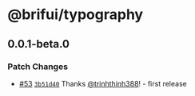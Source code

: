 # @brifui/typography

## 0.0.1-beta.0

### Patch Changes

- [#53](https://github.com/brifui-org/brif-ui/pull/53) [`3b51d40`](https://github.com/brifui-org/brif-ui/commit/3b51d40c2d32887fcc8151d3511471d89401b918) Thanks [@trinhthinh388](https://github.com/trinhthinh388)! - first release
